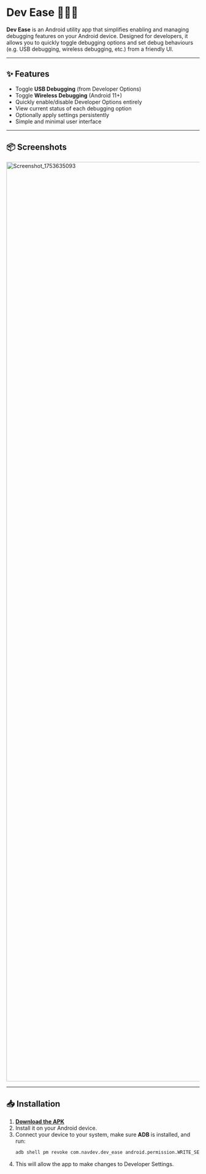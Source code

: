 # Dev Ease 🚀📱🔨

**Dev Ease** is an Android utility app that simplifies enabling and managing debugging features on your Android device. Designed for developers, it allows you to quickly toggle debugging options and set debug behaviours (e.g. USB debugging, wireless debugging, etc.) from a friendly UI.

---

## ✨ Features

- Toggle **USB Debugging** (from Developer Options)
- Toggle **Wireless Debugging** (Android 11+)
- Quickly enable/disable Developer Options entirely
- View current status of each debugging option
- Optionally apply settings persistently
- Simple and minimal user interface

---

## 📦 Screenshots

<img width="1080" height="2400" alt="Screenshot_1753635093" src="https://github.com/user-attachments/assets/53695825-f04d-4779-9b6e-efecb0732dca"/>

---

## 📥 Installation
1. [**Download the APK**](https://github.com/NaveedAlamDev/dev_ease/releases/latest/download/app-release.apk)
2. Install it on your Android device.
3. Connect your device to your system, make sure **ADB** is installed, and run:
   ```bash
   adb shell pm revoke com.navdev.dev_ease android.permission.WRITE_SECURE_SETTINGS
4. This will allow the app to make changes to Developer Settings.

